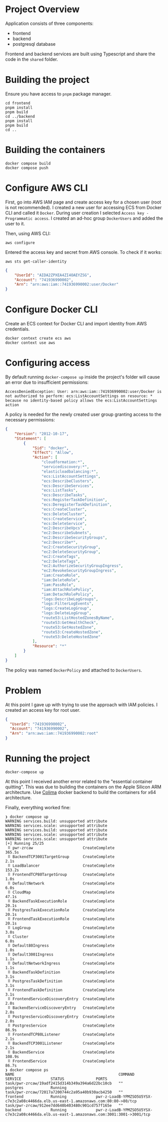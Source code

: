 # Project Overview

Application consists of three components:

- frontend
- backend
- postgresql database

Frontend and backend services are built using Typescript and share the code in the `shared` folder.

# Building the project

Ensure you have access to `pnpm` package manager.

```shell
cd frontend
pnpm install
pnpm build
cd ../backend
pnpm install
pnpm build
cd ..
```

# Building the containers

```shell
docker compose build
docker compose push
```

# Configure AWS CLI

First, go into AWS IAM page and create access key for a chosen user (root is not recommended).
I created a new user for accessing ECS from Docker CLI and called it `Docker`.
During user creation I selected `Access key - Programmatic access`.
I created an ad-hoc group `DockerUsers` and added the user to it.

Then, using AWS CLI:
```shell
aws configure
```

Entered the access key and secret from AWS console.
To check if it works:

```shell
aws sts get-caller-identity
```

```json
{
    "UserId": "AIDA2ZPXEA4ZI4OAEYZSG",
    "Account": "741936990002",
    "Arn": "arn:aws:iam::741936990002:user/Docker"
}
```

# Configure Docker CLI

Create an ECS context for Docker CLI and import identity from AWS credentials.

```shell
docker context create ecs aws
docker context use aws
```

# Configuring access

By default running `docker-compose up` inside the project's folder will cause an error due to insufficient permissions:
```
AccessDeniedException: User: arn:aws:iam::741936990002:user/Docker is not authorized to perform: ecs:ListAccountSettings on resource: * because no identity-based policy allows the ecs:ListAccountSettings action
```

A policy is needed for the newly created user group granting access to the necessary permissions:

```json
{
	"Version": "2012-10-17",
	"Statement": [
		{
			"Sid": "docker",
			"Effect": "Allow",
			"Action": [
				"cloudformation:*",
				"servicediscovery:*",
				"elasticloadbalancing:*",
				"ecs:ListAccountSettings",
				"ecs:DescribeClusters",
				"ecs:DescribeServices",
				"ecs:ListTasks",
				"ecs:DescribeTasks",
				"ecs:RegisterTaskDefinition",
				"ecs:DeregisterTaskDefinition",
				"ecs:CreateCluster",
				"ecs:DeleteCluster",
				"ecs:CreateService",
				"ecs:DeleteService",
				"ec2:DescribeVpcs",
				"ec2:DescribeSubnets",
				"ec2:DescribeSecurityGroups",
				"ec2:Describe*",
				"ec2:CreateSecurityGroup",
				"ec2:DeleteSecurityGroup",
				"ec2:CreateTags",
				"ec2:DeleteTags",
				"ec2:AuthorizeSecurityGroupIngress",
				"ec2:RevokeSecurityGroupIngress",
				"iam:CreateRole",
				"iam:DeleteRole",
				"iam:PassRole",
				"iam:AttachRolePolicy",
				"iam:DetachRolePolicy",
				"logs:DescribeLogGroups",
				"logs:FilterLogEvents",
				"logs:CreateLogGroup",
				"logs:DeleteLogGroup",
				"route53:ListHostedZonesByName",
				"route53:GetHealthCheck",
				"route53:GetHostedZone",
				"route53:CreateHostedZone",
				"route53:DeleteHostedZone"
			],
			"Resource": "*"
		}
	]
}
```

The policy was named `DockerPolicy` and attached to `DockerUsers`.

# Problem

At this point I gave up with trying to use the approach with IAM policies.
I created an access key for root user.

```json
{
  "UserId": "741936990002",
  "Account": "741936990002",
  "Arn": "arn:aws:iam::741936990002:root"
}
```

# Running the project

```shell
docker-compose up
```

At this point I received another error related to the "essential container quitting".
This was due to building the containers on the Apple Silicon ARM architecture.
Use [Colima](https://github.com/abiosoft/colima) docker backend to build the containers for x64 architecture.

Finally, everything worked fine:

```shell
❯ docker compose up
WARNING services.build: unsupported attribute
WARNING services.scale: unsupported attribute
WARNING services.build: unsupported attribute
WARNING services.scale: unsupported attribute
WARNING services.scale: unsupported attribute
[+] Running 25/25
 ⠿ pwr-zrcaw                      CreateComplete                                                                                               365.5s
 ⠿ BackendTCP3001TargetGroup      CreateComplete                                                                                                 2.1s
 ⠿ LoadBalancer                   CreateComplete                                                                                               153.2s
 ⠿ FrontendTCP80TargetGroup       CreateComplete                                                                                                 1.0s
 ⠿ DefaultNetwork                 CreateComplete                                                                                                 6.0s
 ⠿ CloudMap                       CreateComplete                                                                                                47.1s
 ⠿ BackendTaskExecutionRole       CreateComplete                                                                                                20.1s
 ⠿ PostgresTaskExecutionRole      CreateComplete                                                                                                20.1s
 ⠿ FrontendTaskExecutionRole      CreateComplete                                                                                                20.1s
 ⠿ LogGroup                       CreateComplete                                                                                                 3.0s
 ⠿ Cluster                        CreateComplete                                                                                                 6.0s
 ⠿ Default80Ingress               CreateComplete                                                                                                 1.0s
 ⠿ Default3001Ingress             CreateComplete                                                                                                 1.1s
 ⠿ DefaultNetworkIngress          CreateComplete                                                                                                 1.1s
 ⠿ BackendTaskDefinition          CreateComplete                                                                                                 3.1s
 ⠿ PostgresTaskDefinition         CreateComplete                                                                                                 3.1s
 ⠿ FrontendTaskDefinition         CreateComplete                                                                                                 3.1s
 ⠿ FrontendServiceDiscoveryEntry  CreateComplete                                                                                                 2.0s
 ⠿ BackendServiceDiscoveryEntry   CreateComplete                                                                                                 2.0s
 ⠿ PostgresServiceDiscoveryEntry  CreateComplete                                                                                                 2.0s
 ⠿ PostgresService                CreateComplete                                                                                                86.9s
 ⠿ FrontendTCP80Listener          CreateComplete                                                                                                 2.1s
 ⠿ BackendTCP3001Listener         CreateComplete                                                                                                 2.1s
 ⠿ BackendService                 CreateComplete                                                                                               108.9s
 ⠿ FrontendService                CreateComplete                                                                                                86.7s
❯ docker compose ps
NAME                                              COMMAND             SERVICE             STATUS              PORTS
task/pwr-zrcaw/19adf2415d314b349a394a6d22bc10cb   ""                  postgres            Running
task/pwr-zrcaw/72017a7200744c2a95a40b930acb4250   ""                  frontend            Running             pwr-z-LoadB-YPMZSO5U5YSX-c7e3c2a08c4466da.elb.us-east-1.amazonaws.com:80:80->80/tcp
task/pwr-zrcaw/912ee7dd640b403480c901cd757f165e   ""                  backend             Running             pwr-z-LoadB-YPMZSO5U5YSX-c7e3c2a08c4466da.elb.us-east-1.amazonaws.com:3001:3001->3001/tcp
```


